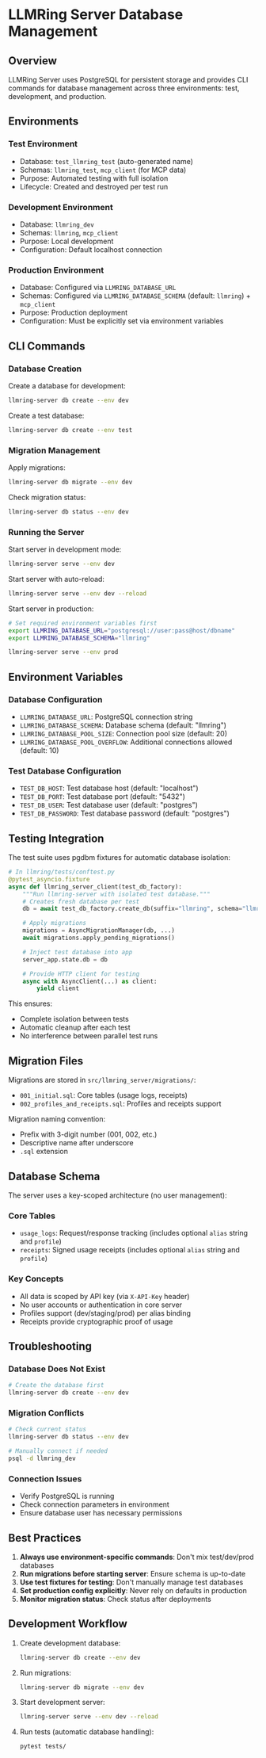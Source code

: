 # LLMRing Server Database Management

## Overview

LLMRing Server uses PostgreSQL for persistent storage and provides CLI commands for database management across three environments: test, development, and production.

## Environments

### Test Environment
- Database: `test_llmring_test` (auto-generated name)
- Schemas: `llmring_test`, `mcp_client` (for MCP data)
- Purpose: Automated testing with full isolation
- Lifecycle: Created and destroyed per test run

### Development Environment
- Database: `llmring_dev`
- Schemas: `llmring`, `mcp_client`
- Purpose: Local development
- Configuration: Default localhost connection

### Production Environment
- Database: Configured via `LLMRING_DATABASE_URL`
- Schemas: Configured via `LLMRING_DATABASE_SCHEMA` (default: `llmring`) + `mcp_client`
- Purpose: Production deployment
- Configuration: Must be explicitly set via environment variables

## CLI Commands

### Database Creation

Create a database for development:
```bash
llmring-server db create --env dev
```

Create a test database:
```bash
llmring-server db create --env test
```

### Migration Management

Apply migrations:
```bash
llmring-server db migrate --env dev
```

Check migration status:
```bash
llmring-server db status --env dev
```

### Running the Server

Start server in development mode:
```bash
llmring-server serve --env dev
```

Start server with auto-reload:
```bash
llmring-server serve --env dev --reload
```

Start server in production:
```bash
# Set required environment variables first
export LLMRING_DATABASE_URL="postgresql://user:pass@host/dbname"
export LLMRING_DATABASE_SCHEMA="llmring"

llmring-server serve --env prod
```

## Environment Variables

### Database Configuration
- `LLMRING_DATABASE_URL`: PostgreSQL connection string
- `LLMRING_DATABASE_SCHEMA`: Database schema (default: "llmring")
- `LLMRING_DATABASE_POOL_SIZE`: Connection pool size (default: 20)
- `LLMRING_DATABASE_POOL_OVERFLOW`: Additional connections allowed (default: 10)

### Test Database Configuration
- `TEST_DB_HOST`: Test database host (default: "localhost")
- `TEST_DB_PORT`: Test database port (default: "5432")
- `TEST_DB_USER`: Test database user (default: "postgres")
- `TEST_DB_PASSWORD`: Test database password (default: "postgres")

## Testing Integration

The test suite uses pgdbm fixtures for automatic database isolation:

```python
# In llmring/tests/conftest.py
@pytest_asyncio.fixture
async def llmring_server_client(test_db_factory):
    """Run llmring-server with isolated test database."""
    # Creates fresh database per test
    db = await test_db_factory.create_db(suffix="llmring", schema="llmring_test")

    # Apply migrations
    migrations = AsyncMigrationManager(db, ...)
    await migrations.apply_pending_migrations()

    # Inject test database into app
    server_app.state.db = db

    # Provide HTTP client for testing
    async with AsyncClient(...) as client:
        yield client
```

This ensures:
- Complete isolation between tests
- Automatic cleanup after each test
- No interference between parallel test runs

## Migration Files

Migrations are stored in `src/llmring_server/migrations/`:
- `001_initial.sql`: Core tables (usage logs, receipts)
- `002_profiles_and_receipts.sql`: Profiles and receipts support

Migration naming convention:
- Prefix with 3-digit number (001, 002, etc.)
- Descriptive name after underscore
- `.sql` extension

## Database Schema

The server uses a key-scoped architecture (no user management):

### Core Tables
- `usage_logs`: Request/response tracking (includes optional `alias` string and `profile`)
- `receipts`: Signed usage receipts (includes optional `alias` string and `profile`)

### Key Concepts
- All data is scoped by API key (via `X-API-Key` header)
- No user accounts or authentication in core server
- Profiles support (dev/staging/prod) per alias binding
- Receipts provide cryptographic proof of usage

## Troubleshooting

### Database Does Not Exist
```bash
# Create the database first
llmring-server db create --env dev
```

### Migration Conflicts
```bash
# Check current status
llmring-server db status --env dev

# Manually connect if needed
psql -d llmring_dev
```

### Connection Issues
- Verify PostgreSQL is running
- Check connection parameters in environment
- Ensure database user has necessary permissions

## Best Practices

1. **Always use environment-specific commands**: Don't mix test/dev/prod databases
2. **Run migrations before starting server**: Ensure schema is up-to-date
3. **Use test fixtures for testing**: Don't manually manage test databases
4. **Set production config explicitly**: Never rely on defaults in production
5. **Monitor migration status**: Check status after deployments

## Development Workflow

1. Create development database:
   ```bash
   llmring-server db create --env dev
   ```

2. Run migrations:
   ```bash
   llmring-server db migrate --env dev
   ```

3. Start development server:
   ```bash
   llmring-server serve --env dev --reload
   ```

4. Run tests (automatic database handling):
   ```bash
   pytest tests/
   ```
